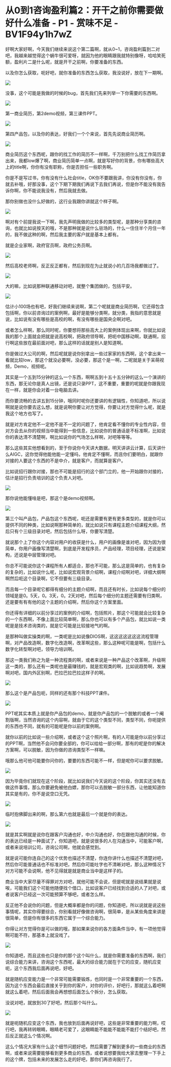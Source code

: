 # 从0到1咨询盈利篇2：开干之前你需要做好什么准备 - P1 - 赏味不足 - BV1F94y1h7wZ

好啊大家好啊，今天我们继续来说这个第二篇啊，就从0~1，咨询盈利篇到二对吧，我越来越觉得这个蜗牛很可爱呀，就因为他的眼睛跟我就特别像呀，哈哈笑死额，盈利片二是什么呢，就是开干之前啊，你要准备的东西。

以及你怎么获取，呃好吧，就你准备的东西怎么获取，我没说好，放在下一期啊。

![](img/f2e195d7cbf79d3723de853b98952894_1.png)

没事，这个可能是我做的时候的bug，首先我们先来列举一下你需要的东西啊。

![](img/f2e195d7cbf79d3723de853b98952894_3.png)

第一商业简历，第2demo视频，第三课件PPT。

![](img/f2e195d7cbf79d3723de853b98952894_5.png)

第四产品包，以及你的表达，好我们一个个来说，首先先说商业简历啊。

![](img/f2e195d7cbf79d3723de853b98952894_7.png)

商业简历这个东西呢，跟你的找工作的简历不一样啊，千万别把什么找工作简历拿出来，我都low爆了啊，商业简历简单一点啊，就是写好你的背景，你有哪些高大上的title啊，你你有没有职称，你是否担任一些职务啊。

你是不是写过书，你有没有什么社会title，OK你不要跟我讲，你没有你没有，你就去补哦，好那没事，这个下期下期我们再说下去我们再说，但是你不能没有我告诉你啊，你不能说我没有，然后我就去做。

那你别做也没什么好做的，这行业我跟你讲就这个样子啊。

![](img/f2e195d7cbf79d3723de853b98952894_9.png)

啊对有个前提我说一下啊，我先声明我做的比较多的类型呢，是那种分享类的咨询，也就比如说按天的哦，不是那种就是说什么驻场的，什么一住住半个月住一年的，我不做这种的啊，然后我主要的客户就是基本上都有。

就是企业家啊，政府官员啊，政府公务员啊。

![](img/f2e195d7cbf79d3723de853b98952894_11.png)

然后高校老师啊，反正反正都有，然后到现在为止就说小的几百场我都做过了。

![](img/f2e195d7cbf79d3723de853b98952894_13.png)

大的嘛，比如说那种联通移动对吧，就整个集团做的，包括平安。

![](img/f2e195d7cbf79d3723de853b98952894_15.png)

估计小100场也有吧，好我们继续来说啊，第二个呢就是商业简历啊，它还得包含包括啊，你以前咨询过的案例啊，最好是能够分类啊，就分类，我指的意思就是说，比如说有没有哪些是高校的啊，有没有哪些是国央企啊对吧。

或者怎么样啊，那么同时呢，你要想将那些高大上的案例体现出来啊，你就比如说我的那个上面就会把就是说高校啊，把政府领导啊，把呃中国移动啊，联通啊，招行啊这些放在最前面对吧，那么这样的话就是别人是知道啊。

你是做过大公司的啊，然后呢就是说你别拿出一些过家家的东西啊，这个拿出来一看就比较low，那这个就没必要啊，没必要，那这个是一啊，二呢就是关于呆萌视频，Demo，视频呢。

其实是一个五到15分钟的这么一个东西，啊啊五到十五十五分钟的这么一个演讲的东西，那无论你是真人出镜，还是说只录PPT，这不重要，重要的呢就是你跟我现在一样，就是你会对着一台电脑去讲。

而你要流畅的去讲五到15分钟，哦同时呢你还要讲的有逻辑性，你知道吧，所以说啊就是说你要去这么想，就是说啊你要让对方觉得，你要让对方觉得什么呢，就是我这个地方也写了。

就是对方肯定他不一定他不是不一定的问题了，他肯定看不懂你的专业性内容，但对方会去从你的视频当中能得到一些信息，比如说你的普通话是不标准啊，比如说你的表达清不清楚啊，啊比如说你的气场怎么样啊，对吧等等等。

那么这些其实他想看到的，至于你说你今天讲大数据，明天讲讲云计算，后天讲什么AIGC，这你觉得他能他能一定懂吗，他肯定不懂啊，而且你们要明白，就跟你对接的人要这个东西的不是中介，就是客户，而就算是客户。

比如说招行跟你对接，那也不可能是招行的这个部门立的，他一开始跟你对接的，估计是招行负责培训的这个负责人对吧。



![](img/f2e195d7cbf79d3723de853b98952894_17.png)

那你说他能懂啥是吧，那这个是demo视频啊。

![](img/f2e195d7cbf79d3723de853b98952894_19.png)

第三个叫产品包，产品包这个东西呢，呃还是需要有更有更多类型的，就是你可以提供不同的种类，比如说啊那种简单的，就比如说只有课程主题介绍课程大纲，然后只有个三级目录对吧，然后包括什么呀，你要写清楚。

就说那个上了你这个内容对用户的收获是什么，用户的画像是谁对吧，因为因为很简单，你用户画像写清楚啊，到底是开发程序员，产品经理，项目经理，还说是架构，还说是中层管理对吧。

你总不可能说你这个课程所有人都适合，那也不可能，那么这是简单的，也有复杂的复杂的，比如说什么呢，比如说宏观背景介绍啊，课程介绍啊对吧，详细大纲啊啊然后呃这个目录啊，它不但要有三级目录。

而且每一个目录呢它都得有细分的主题介绍啊，而且还有时长，比如说每个细分的领域是是0。5天，0。3天，0。2天对吧，然后每个细分的主题还需要有归类啊，还是要有有有他的这个主题的介绍啊，然后你这个方案里面。

你还得有详细的以前分享过的案例的介绍啊，包括照片，那这个可能就会比较复杂的一个东西啊，不像上面比较简单啊，那么你也可以有多个产品包，就比如说一类呢是是技术咨询类的，就是它可能是比较接地气的啊。

是那种叫做实操类的啊，一类呢是比如说像DIOS啊，这这这这这这这流程管理啊，对产品改造啊，数字化改造啊，改革啊这些，那么这种呢可能是啊，包括什么数字化转型啊对吧，领导力培训啊。

那这一类我们称之为是一种流程类的啊，或者来说是一种产品这个改革啊，升级啊这一类的，那么还有一类呢也是最赚钱的，就是宏观类的啊，比如说趋势啊，发展啊对吧，国内外区别啊，巴拉巴拉巴拉这样子的啊。



![](img/f2e195d7cbf79d3723de853b98952894_21.png)

那么这个是产品包呃，同样的还有那个科技PPT课件。

![](img/f2e195d7cbf79d3723de853b98952894_23.png)

PPT呢其实本质上就是你产品包的demo，就是你产品包的一个脱敏的或者一个阉割版啊，当然咨询的这个内容啊，就由于它的这个类型不同，类型不同，你呃提供的东西也不同，就有的可能呢是你以前的案例啊。

就你以前的比如说一些介绍啊，或者这个这个照片啊，有的人可能是你以前分享过的PPT啊，当然他不会问你要全部的，你可以给给一部分啊，那有的呢是你的解决方案啊，可以脱敏，因为你做的咨询类型不一样嘛。

哦那么他可他可能要你问你的，要要的东西可能不一样，但是呢你可以要求脱敏。

![](img/f2e195d7cbf79d3723de853b98952894_25.png)

因为毕竟你们就现在这个阶段，就比如说我们今天说的这个阶段，你其实还没有去做这件事情，那么你要避免被他白嫖，那你可以去脱敏一部分东西，让他能知道你其实是有的，你不是说空口无凭。



![](img/f2e195d7cbf79d3723de853b98952894_27.png)

临时抱佛脚出来的啊，那么第六也就是最后一个就是你的表达。

![](img/f2e195d7cbf79d3723de853b98952894_29.png)

就是其实啊就是说你在跟客户沟通也好，中介沟通也好，你在跟他沟通的时候，你的表达已经是一种面试了，你知道吧，就是说很多的人在沟通当中，可能客户啊，或者来说培训公司，咨询公司啊，他就会感觉到。

就是说可能你连自己的这个优势也描述不清楚，你连你讲什么也描述不清楚对吧，然后你可能普通话也不标准对吧，然后你可能吐字也不清晰对吧，那么这种情况下对方可能不会说啊，他不见得就是就是商业当中是这样子的。

商业当中大家尽量不得罪对方对吧，就他可能不会说，但是呢就是说结果就是说唉，可能我们这个可能他随便找个借口，比如说客户已经找到合适的人了对吧，或者说客户已经这一次可能预算不够吧，或者怎么样。

反正他不会说你的问题，但是大概率都是你的问题，你知道吧，所以说就是说这些事情呢，其实你得要综合，你别看就好像做咨询啊，很简单，是从某些角度来讲是很简单，但是你有很多的东西它属于一个综合能力。

你得让对方觉得你是可以做的哦，那如果来说你的各方面条件当中，有一项他觉得啊可能不符，那基本上就没戏了。



![](img/f2e195d7cbf79d3723de853b98952894_31.png)

你知道吧，而且这些也只是你的那个这个叫什么，就是你需要准备的东西啊，我们说综合能力来讲，咨询这个东西呢，最大的综合能力就在于它的应变，随机应变呃，这个东西我后面再说吧，好吧。

就是随机应变能力是一个非常可能需要锻炼，也同时是一个非常重要的一个东西，因为这个东西会最后直接关乎到你的客户，对你的评价，好吧行，那就这么着吧啊就这么着吧，然后后面我会再想想后面怎么个拆分，怎么获取。

没说对吧，就放到30了好吧，然后那个叫什么。

![](img/f2e195d7cbf79d3723de853b98952894_33.png)

就是呃随机应变这个东西，我也放到后面再说好吧，这些是非常重要的能力啊，哎行吧，我再转转眼睛，眼睛老可爱了，这眼睛能不能能不能能不能打个结好吧，然后反正就这么个情况啊。

这么个情况大家有什么这个细节问题好吧，然后需要了解到更多的一些商业的东西啊，或者来说需要能够看到更多商业的东西，或者说想要我给大家去整理一下手上的这个牌，包括未来的发展怎么走的好吧，那你们再咨询我行了。


